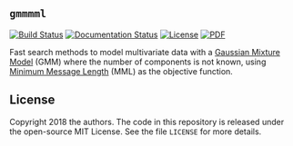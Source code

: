 ## `gmmmml`

[![Build Status](https://img.shields.io/travis/andycasey/gmmmml/master.svg)](https://travis-ci.org/andycasey/gmmmml)
[![Documentation Status](https://readthedocs.org/projects/gmmmml/badge/?version=latest)](http://gmmmml.rtfd.io/)
[![License](https://img.shields.io/badge/license-MIT-blue.svg)](https://github.com/andycasey/gmmmml/blob/master/LICENSE)
[![PDF](https://img.shields.io/badge/pdf-latest-orange.svg)](https://github.com/andycasey/gmmmml/raw/pdf/article/ms.pdf)

Fast search methods to model multivariate data with a 
    [Gaussian Mixture Model](https://en.wikipedia.org/wiki/Mixture_model#Multivariate_Gaussian_mixture_model) (GMM) 
where the number of components is not known, using
    [Minimum Message Length](https://en.wikipedia.org/wiki/Minimum_message_length) (MML)
as the objective function.

## License
Copyright 2018 the authors. The code in this repository is released under the open-source MIT License.
See the file `LICENSE` for more details.
